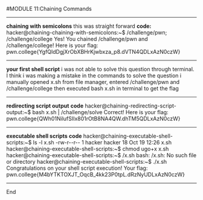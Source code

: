 #MODULE 11:Chaining Commands

****
**chaining with semicolons** this was straight forward 
**code:** 
hacker@chaining-chaining-with-semicolons:~$ /challenge/pwn; /challenge/college
Yes! You chained /challenge/pwn and /challenge/college! Here is your flag: 
pwn.college{YgfQIdDgjXrObXBHrKjwbxza_p8.dVTN4QDLxAzN0czW}
****
**your first shell script** 
i was not able to solve this question through terminal. I think i was making a mistake in the commands 
to solve the question i manually opened x.sh from file manager, entered /challenge/pwn and /challenge/college
then executed bash x.sh in terminal to get the flag
****
**redirecting script output** 
**code** 
hacker@chaining-redirecting-script-output:~$ bash x.sh | /challenge/solve
Correct! Here is your flag:
pwn.college{QWh01NilufSIIx801rOtB8NA4QW.dhTM5QDLxAzN0czW}
****
**executable shell scripts**
**code**
hacker@chaining-executable-shell-scripts:~$ ls -l x.sh
-rw-r--r-- 1 hacker hacker 18 Oct 19 12:26 x.sh
hacker@chaining-executable-shell-scripts:~$ chmod ugo+x x.sh
hacker@chaining-executable-shell-scripts:~$ /x.sh
bash: /x.sh: No such file or directory
hacker@chaining-executable-shell-scripts:~$ ./x.sh
Congratulations on your shell script execution! Your flag: 
pwn.college{M4bYTKTOXJT_OqcB_4kk23P0tpL.dRzNyUDLxAzN0czW}
****

 End












   

